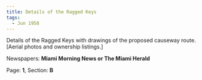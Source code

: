 ```yaml
---  
title: Details of the Ragged Keys  
tags:  
  - Jun 1958  
---  
```

  
Details of the Ragged Keys with drawings of the proposed causeway route. [Aerial photos and ownership listings.]  
  
Newspapers: **Miami Morning News or The Miami Herald**  
  
Page: **1**, Section: **B** 
